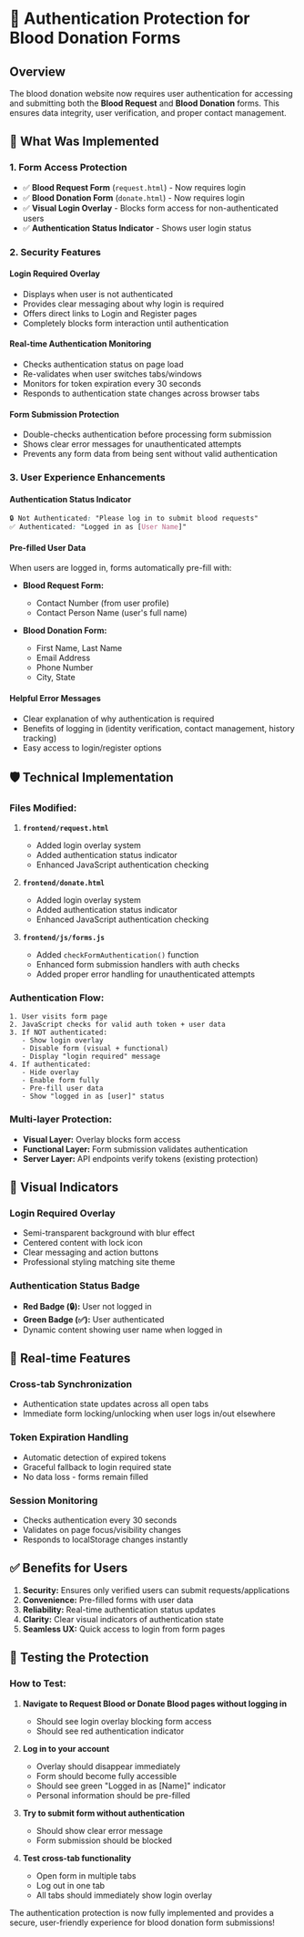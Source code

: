 # 🔐 Authentication Protection for Blood Donation Forms

## Overview
The blood donation website now requires user authentication for accessing and submitting both the **Blood Request** and **Blood Donation** forms. This ensures data integrity, user verification, and proper contact management.

## 🎯 What Was Implemented

### 1. **Form Access Protection**
- ✅ **Blood Request Form** (`request.html`) - Now requires login
- ✅ **Blood Donation Form** (`donate.html`) - Now requires login
- ✅ **Visual Login Overlay** - Blocks form access for non-authenticated users
- ✅ **Authentication Status Indicator** - Shows user login status

### 2. **Security Features**

#### **Login Required Overlay**
- Displays when user is not authenticated
- Provides clear messaging about why login is required
- Offers direct links to Login and Register pages
- Completely blocks form interaction until authentication

#### **Real-time Authentication Monitoring**
- Checks authentication status on page load
- Re-validates when user switches tabs/windows
- Monitors for token expiration every 30 seconds
- Responds to authentication state changes across browser tabs

#### **Form Submission Protection**
- Double-checks authentication before processing form submission
- Shows clear error messages for unauthenticated attempts
- Prevents any form data from being sent without valid authentication

### 3. **User Experience Enhancements**

#### **Authentication Status Indicator**
```css
🔒 Not Authenticated: "Please log in to submit blood requests"
✅ Authenticated: "Logged in as [User Name]"
```

#### **Pre-filled User Data**
When users are logged in, forms automatically pre-fill with:
- **Blood Request Form:**
  - Contact Number (from user profile)
  - Contact Person Name (user's full name)

- **Blood Donation Form:**
  - First Name, Last Name
  - Email Address
  - Phone Number
  - City, State

#### **Helpful Error Messages**
- Clear explanation of why authentication is required
- Benefits of logging in (identity verification, contact management, history tracking)
- Easy access to login/register options

## 🛡️ Technical Implementation

### **Files Modified:**
1. **`frontend/request.html`**
   - Added login overlay system
   - Added authentication status indicator
   - Enhanced JavaScript authentication checking

2. **`frontend/donate.html`**
   - Added login overlay system
   - Added authentication status indicator
   - Enhanced JavaScript authentication checking

3. **`frontend/js/forms.js`**
   - Added `checkFormAuthentication()` function
   - Enhanced form submission handlers with auth checks
   - Added proper error handling for unauthenticated attempts

### **Authentication Flow:**
```
1. User visits form page
2. JavaScript checks for valid auth token + user data
3. If NOT authenticated:
   - Show login overlay
   - Disable form (visual + functional)
   - Display "login required" message
4. If authenticated:
   - Hide overlay
   - Enable form fully
   - Pre-fill user data
   - Show "logged in as [user]" status
```

### **Multi-layer Protection:**
- **Visual Layer:** Overlay blocks form access
- **Functional Layer:** Form submission validates authentication
- **Server Layer:** API endpoints verify tokens (existing protection)

## 🎨 Visual Indicators

### **Login Required Overlay**
- Semi-transparent background with blur effect
- Centered content with lock icon
- Clear messaging and action buttons
- Professional styling matching site theme

### **Authentication Status Badge**
- **Red Badge (🔒):** User not logged in
- **Green Badge (✅):** User authenticated
- Dynamic content showing user name when logged in

## 🔄 Real-time Features

### **Cross-tab Synchronization**
- Authentication state updates across all open tabs
- Immediate form locking/unlocking when user logs in/out elsewhere

### **Token Expiration Handling**
- Automatic detection of expired tokens
- Graceful fallback to login required state
- No data loss - forms remain filled

### **Session Monitoring**
- Checks authentication every 30 seconds
- Validates on page focus/visibility changes
- Responds to localStorage changes instantly

## ✅ Benefits for Users

1. **Security:** Ensures only verified users can submit requests/applications
2. **Convenience:** Pre-filled forms with user data
3. **Reliability:** Real-time authentication status updates
4. **Clarity:** Clear visual indicators of authentication state
5. **Seamless UX:** Quick access to login from form pages

## 🚀 Testing the Protection

### **How to Test:**
1. **Navigate to Request Blood or Donate Blood pages without logging in**
   - Should see login overlay blocking form access
   - Should see red authentication indicator

2. **Log in to your account**
   - Overlay should disappear immediately
   - Form should become fully accessible
   - Should see green "Logged in as [Name]" indicator
   - Personal information should be pre-filled

3. **Try to submit form without authentication**
   - Should show clear error message
   - Form submission should be blocked

4. **Test cross-tab functionality**
   - Open form in multiple tabs
   - Log out in one tab
   - All tabs should immediately show login overlay

The authentication protection is now fully implemented and provides a secure, user-friendly experience for blood donation form submissions!